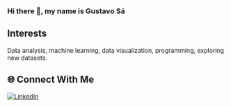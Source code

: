 ### Hi there 👋, my name is Gustavo Sá


## Interests
Data analysis, machine learning, data visualization, programming, exploring new datasets.

## 🌐 Connect With Me

[![LinkedIn](https://img.shields.io/badge/LinkedIn-0077B5?style=for-the-badge&logo=linkedin&logoColor=white)](https://www.linkedin.com/in/gustavo-de-sa-ferreira/)
